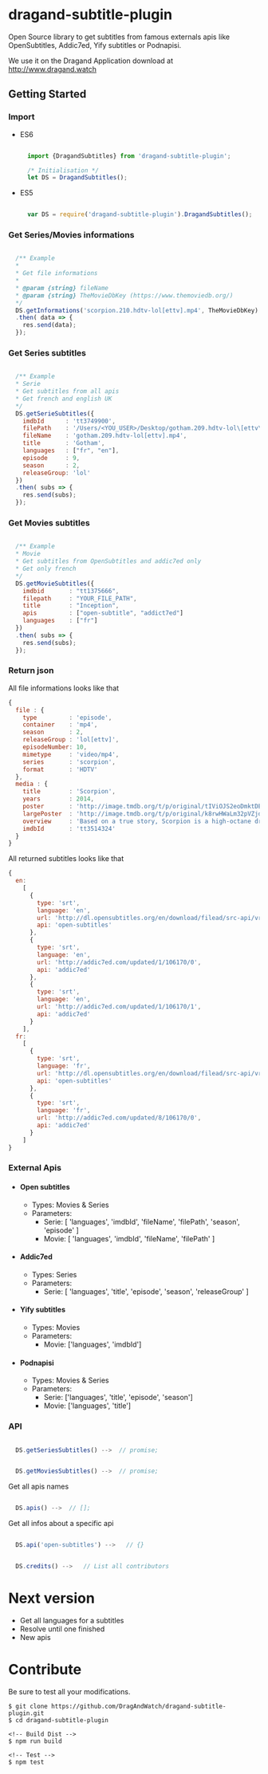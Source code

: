 # dragand-subtitle-plugin
Open Source library to get subtitles from famous externals apis like OpenSubtitles, Addic7ed, Yify subtitles or Podnapisi.

We use it on the Dragand Application download at http://www.dragand.watch

## Getting Started

### Import
  - ES6

    ```javascript

      import {DragandSubtitles} from 'dragand-subtitle-plugin';

      /* Initialisation */
      let DS = DragandSubtitles();

    ```

  - ES5

    ```javascript

      var DS = require('dragand-subtitle-plugin').DragandSubtitles();

    ```

### Get Series/Movies informations
```javascript

  /** Example
  *
  * Get file informations
  *
  * @param {string} fileName
  * @param {string} TheMovieDbKey (https://www.themoviedb.org/)
  */
  DS.getInformations('scorpion.210.hdtv-lol[ettv].mp4', TheMovieDbKey)
  .then( data => {
    res.send(data);
  });

```

### Get Series subtitles
```javascript

  /** Example
  * Serie
  * Get subtitles from all apis
  * Get french and english UK
  */
  DS.getSerieSubtitles({
    imdbId      : 'tt3749900',
    filePath    : '/Users/<YOU_USER>/Desktop/gotham.209.hdtv-lol\[ettv\].mp4',
    fileName    : 'gotham.209.hdtv-lol[ettv].mp4',
    title       : 'Gotham',
    languages   : ["fr", "en"],
    episode     : 9,
    season      : 2,
    releaseGroup: 'lol'
  })
  .then( subs => {
    res.send(subs);
  });

```

### Get Movies subtitles
```javascript

  /** Example
  * Movie
  * Get subtitles from OpenSubtitles and addic7ed only
  * Get only french
  */
  DS.getMovieSubtitles({
    imdbid       : "tt1375666",
    filepath     : "YOUR_FILE_PATH",
    title        : "Inception",
    apis         : ["open-subtitle", "addict7ed"]
    languages    : ["fr"]
  })
  .then( subs => {
    res.send(subs);
  });

```

### Return json

All file informations looks like that

```javascript
{
  file : {
    type         : 'episode',
    container    : 'mp4',
    season       : 2,
    releaseGroup : 'lol[ettv]',
    episodeNumber: 10,
    mimetype     : 'video/mp4',
    series       : 'scorpion',
    format       : 'HDTV'
  },
  media : {
    title        : 'Scorpion',
    years        : 2014,
    poster       : 'http://image.tmdb.org/t/p/original/tIViOJS2eoDmktDEx29gXr3Ebhe.jpg',
    largePoster  : 'http://image.tmdb.org/t/p/original/k8rwHWaLm32pVZjdUHZgTK5hE5w.jpg',
    overview     : 'Based on a true story, Scorpion is a high-octane drama about eccentric genius Walter O’Brien and his team of brilliant misfits who comprise the last line of defense against complex, high-tech threats of the modern age. As Homeland Security’s new think tank, O’Brien’s “Scorpion” team includes Toby Curtis, an expert behaviorist who can read anyone; Happy Quinn, a mechanical prodigy; and Sylvester Dodd, a statistics guru.',
    imdbId       : 'tt3514324'
  }
}

```

All returned subtitles looks like that

```javascript
{
  en:
    [
      {
        type: 'srt',
        language: 'en',
        url: 'http://dl.opensubtitles.org/en/download/filead/src-api/vrf-19ec0c5f/sid-tu1tu3mi30l5si6vonfa6pnrk1/1954966725.srt',
        api: 'open-subtitles'
      },
      {
        type: 'srt',
        language: 'en',
        url: 'http://addic7ed.com/updated/1/106170/0',
        api: 'addic7ed'
      },
      {
        type: 'srt',
        language: 'en',
        url: 'http://addic7ed.com/updated/1/106170/1',
        api: 'addic7ed'
      }
    ],
  fr:
    [
      {
        type: 'srt',
        language: 'fr',
        url: 'http://dl.opensubtitles.org/en/download/filead/src-api/vrf-19ed0c62/sid-tu1tu3mi30l5si6vonfa6pnrk1/1954967439.srt',
        api: 'open-subtitles'
      },
      {
        type: 'srt',
        language: 'fr',
        url: 'http://addic7ed.com/updated/8/106170/0',
        api: 'addic7ed'
      }
    ]
}

```

### External Apis

  - #### Open subtitles
    - Types: Movies & Series
    - Parameters:
      - Serie: [ 'languages', 'imdbId', 'fileName', 'filePath', 'season', 'episode' ]
      - Movie: [ 'languages', 'imdbId', 'fileName', 'filePath' ]

  - #### Addic7ed
    - Types: Series
    - Parameters:
      - Serie: [ 'languages', 'title', 'episode', 'season', 'releaseGroup' ]

  - #### Yify subtitles
    - Types: Movies
    - Parameters:
      - Movie: ['languages', 'imdbId']

  - #### Podnapisi
    - Types: Movies & Series
    - Parameters:
      - Serie: ['languages', 'title', 'episode', 'season']
      - Movie: ['languages', 'title']

### API


```javascript

  DS.getSeriesSubtitles() -->  // promise;

```

```javascript

  DS.getMoviesSubtitles() -->  // promise;

```

Get all apis names
```javascript

  DS.apis() -->  // [];

```

Get all infos about a specific api
```javascript

  DS.api('open-subtitles') -->   // {}

```

```javascript

  DS.credits() -->   // List all contributors

```

# Next version

- Get all languages for a subtitles
- Resolve until one finished
- New apis

# Contribute

Be sure to test all your modifications.

```shell
$ git clone https://github.com/DragAndWatch/dragand-subtitle-plugin.git
$ cd dragand-subtitle-plugin

<!-- Build Dist -->
$ npm run build

<!-- Test -->
$ npm test

```
